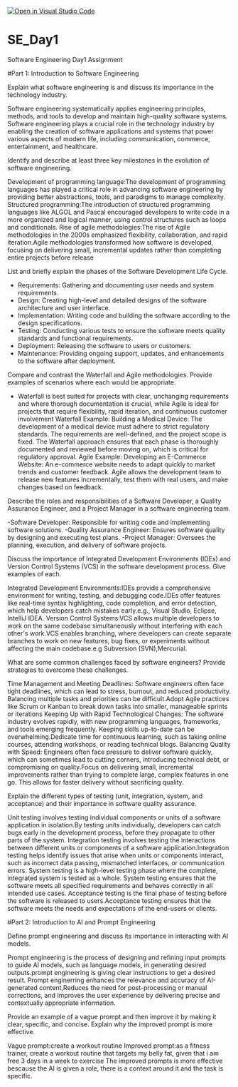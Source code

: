 [![Open in Visual Studio Code](https://classroom.github.com/assets/open-in-vscode-2e0aaae1b6195c2367325f4f02e2d04e9abb55f0b24a779b69b11b9e10269abc.svg)](https://classroom.github.com/online_ide?assignment_repo_id=15565744&assignment_repo_type=AssignmentRepo)
# SE_Day1
Software Engineering Day1 Assignment

#Part 1: Introduction to Software Engineering

Explain what software engineering is and discuss its importance in the technology industry.

Software engineering systematically applies engineering principles, methods, and tools to develop and maintain high-quality software systems.
Software engineering plays a crucial role in the technology industry by enabling the creation of software applications and systems that power various aspects of modern life, including communication, commerce, entertainment, and healthcare.

Identify and describe at least three key milestones in the evolution of software engineering.

Development of programming language:The development of programming languages has played a critical role in advancing software engineering by providing better abstractions, tools, and paradigms to manage complexity.
Structured programming:The introduction of structured programming languages like ALGOL and Pascal encouraged developers to write code in a more organized and logical manner, using control structures such as loops and conditionals.
Rise of agile methodologies:The rise of Agile methodologies in the 2000s emphasized flexibility, collaboration, and rapid iteration.Agile methodologies transformed how software is developed, focusing on delivering small, incremental updates rather than completing entire projects before release 

List and briefly explain the phases of the Software Development Life Cycle.

- Requirements: Gathering and documenting user needs and system requirements.
- Design: Creating high-level and detailed designs of the software architecture and user interface.
- Implementation: Writing code and building the software according to the design specifications.
- Testing: Conducting various tests to ensure the software meets quality standards and functional requirements.
- Deployment: Releasing the software to users or customers.
- Maintenance: Providing ongoing support, updates, and enhancements to the software after deployment.

Compare and contrast the Waterfall and Agile methodologies. Provide examples of scenarios where each would be appropriate.

- Waterfall is best suited for projects with clear, unchanging requirements and where thorough documentation is crucial, while Agile is ideal for projects that require flexibility, rapid iteration, and continuous customer involvement
Waterfall Example:
Building a Medical Device: The development of a medical device must adhere to strict regulatory standards. The requirements are well-defined, and the project scope is fixed. The Waterfall approach ensures that each phase is thoroughly documented and reviewed before moving on, which is critical for regulatory approval.
Agile Example:
Developing an E-Commerce Website: An e-commerce website needs to adapt quickly to market trends and customer feedback. Agile allows the development team to release new features incrementally, test them with real users, and make changes based on feedback. 

Describe the roles and responsibilities of a Software Developer, a Quality Assurance Engineer, and a Project Manager in a software engineering team.

-Software Developer: Responsible for writing code and implementing software solutions.
-Quality Assurance Engineer: Ensures software quality by designing and executing test plans.
-Project Manager: Oversees the planning, execution, and delivery of software projects.

Discuss the importance of Integrated Development Environments (IDEs) and Version Control Systems (VCS) in the software development process. Give examples of each.

Integrated Development Environments:IDEs provide a comprehensive environment for writing, testing, and debugging code.IDEs offer features like real-time syntax highlighting, code completion, and error detection, which help developers catch mistakes early.e.g., Visual Studio, Eclipse, IntelliJ IDEA.
Version Control Systems:VCS allows multiple developers to work on the same codebase simultaneously without interfering with each other's work.VCS enables branching, where developers can create separate branches to work on new features, bug fixes, or experiments without affecting the main codebase.e.g Subversion (SVN),Mercurial.

What are some common challenges faced by software engineers? Provide strategies to overcome these challenges.

Time Management and Meeting Deadlines: Software engineers often face tight deadlines, which can lead to stress, burnout, and reduced productivity. Balancing multiple tasks and priorities can be difficult.Adopt Agile practices like Scrum or Kanban to break down tasks into smaller, manageable sprints or iterations
Keeping Up with Rapid Technological Changes: The software industry evolves rapidly, with new programming languages, frameworks, and tools emerging frequently. Keeping skills up-to-date can be overwhelming.Dedicate time for continuous learning, such as taking online courses, attending workshops, or reading technical blogs. 
 Balancing Quality with Speed: Engineers often face pressure to deliver software quickly, which can sometimes lead to cutting corners, introducing technical debt, or compromising on quality.Focus on delivering small, incremental improvements rather than trying to complete large, complex features in one go. This allows for faster delivery without sacrificing quality.

Explain the different types of testing (unit, integration, system, and acceptance) and their importance in software quality assurance.

Unit testing involves testing individual components or units of a software application in isolation.By testing units individually, developers can catch bugs early in the development process, before they propagate to other parts of the system.
Integration testing involves testing the interactions between different units or components of a software application.Integration testing helps identify issues that arise when units or components interact, such as incorrect data passing, mismatched interfaces, or communication errors.
System testing is a high-level testing phase where the complete, integrated system is tested as a whole. System testing ensures that the software meets all specified requirements and behaves correctly in all intended use cases.
Acceptance testing is the final phase of testing before the software is released to users.Acceptance testing ensures that the software meets the needs and expectations of the end-users or clients.

#Part 2: Introduction to AI and Prompt Engineering


Define prompt engineering and discuss its importance in interacting with AI models.

Prompt engineering is the process of designing and refining input prompts to guide AI models, such as language models, in generating desired outputs.prompt engineering is giving clear instructions to get a desired result.
Prompt enginerring enhances the relevance and accuracy of AI-generated content,Reduces the need for post-processing or manual corrections, and Improves the user experience by delivering precise and contextually appropriate information.

Provide an example of a vague prompt and then improve it by making it clear, specific, and concise. Explain why the improved prompt is more effective.

Vague prompt:create a workout routine
Improved prompt:as a fitness trainer, create a workout routine that targets my belly fat, given that i am free 3 days in a week to exercise
The improved prompts is more effective bescause the AI is given a role, there is a context around it and the task is specific.
